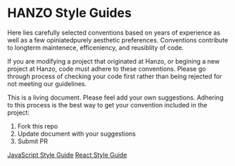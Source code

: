 HANZO Style Guides
===================

Here lies carefully selected conventions based on years of experience as well as a few opiniatedpurely aesthetic preferences.  Conventions contribute to longterm maintenece, efficeniency, and reusiblity of code.  

If you are modifying a project that originated at Hanzo, or begining a new project at Hanzo, code must adhere to these conventions.  Please go through process of checking your code first rather than being rejected for not meeting our guidelines.

This is a living document.  Please feel add your own suggestions.
Adhering to this process is the best way to get your convention included in the project:

1. Fork this repo
2. Update document with your suggestions
3. Submit PR

[JavaScript Style Guide][js]
[React Style Guide][react]

[js]: https://hanzoai.github.io/hanzoai/styleguide/blob/master/jsguide.md
[react]: https://hanzoai.github.io/styleguide/blob/master/reactguide.md

